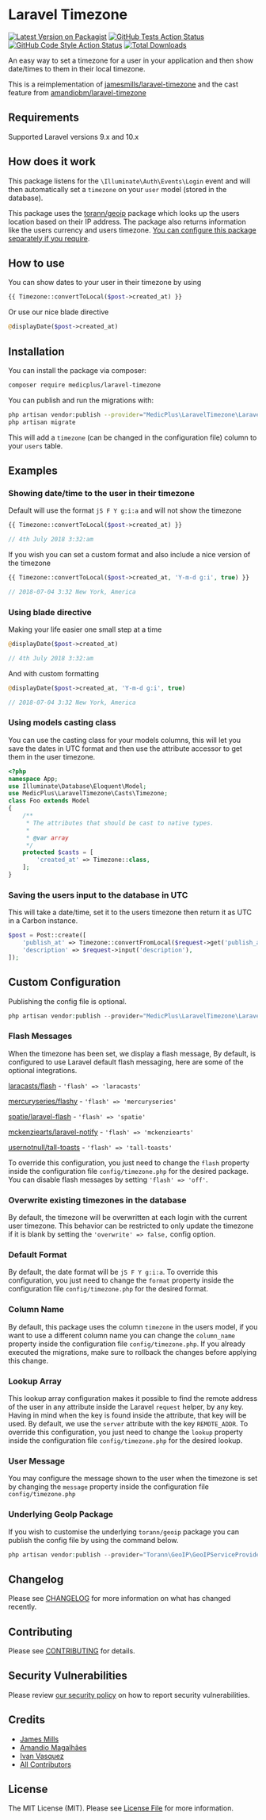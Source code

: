# Laravel Timezone

[![Latest Version on Packagist](https://img.shields.io/packagist/v/medicplus/laravel-timezone.svg?style=flat-square)](https://packagist.org/packages/medicplus/laravel-timezone)
[![GitHub Tests Action Status](https://img.shields.io/github/actions/workflow/status/medicplus/laravel-timezone/run-tests.yml?branch=main&label=tests&style=flat-square)](https://github.com/medicplus/laravel-timezone/actions?query=workflow%3Arun-tests+branch%3Amain)
[![GitHub Code Style Action Status](https://img.shields.io/github/actions/workflow/status/medicplus/laravel-timezone/fix-php-code-style-issues.yml?branch=main&label=code%20style&style=flat-square)](https://github.com/medicplus/laravel-timezone/actions?query=workflow%3A"Fix+PHP+code+style+issues"+branch%3Amain)
[![Total Downloads](https://img.shields.io/packagist/dt/medicplus/laravel-timezone.svg?style=flat-square)](https://packagist.org/packages/medicplus/laravel-timezone)

An easy way to set a timezone for a user in your application and then show date/times to them in their local timezone.

This is a reimplementation of [jamesmills/laravel-timezone](https://github.dev/jamesmills/laravel-timezone) and the cast feature from [amandiobm/laravel-timezone](https://github.com/amandiobm/laravel-timezone/tree/feature-casts)

## Requirements

Supported Laravel versions 9.x and 10.x

## How does it work

This package listens for the `\Illuminate\Auth\Events\Login` event and will then automatically set a `timezone` on your `user` model (stored in the database).

This package uses the [torann/geoip](http://lyften.com/projects/laravel-geoip/doc/) package which looks up the users location based on their IP address. The package also returns information like the users currency and users timezone. [You can configure this package separately if you require](#custom-configuration).

## How to use

You can show dates to your user in their timezone by using

```php
{{ Timezone::convertToLocal($post->created_at) }}
```

Or use our nice blade directive

```php
@displayDate($post->created_at)
```

## Installation

You can install the package via composer:

```bash
composer require medicplus/laravel-timezone
```

You can publish and run the migrations with:

```bash
php artisan vendor:publish --provider="MedicPlus\LaravelTimezone\LaravelTimezoneServiceProvider" --tag=migrations
php artisan migrate
```

This will add a `timezone` (can be changed in the configuration file) column to your `users` table.

## Examples

### Showing date/time to the user in their timezone

Default will use the format `jS F Y g:i:a` and will not show the timezone

```php
{{ Timezone::convertToLocal($post->created_at) }}

// 4th July 2018 3:32:am
```

If you wish you can set a custom format and also include a nice version of the timezone

```php
{{ Timezone::convertToLocal($post->created_at, 'Y-m-d g:i', true) }}

// 2018-07-04 3:32 New York, America
```

### Using blade directive

Making your life easier one small step at a time

```php
@displayDate($post->created_at)

// 4th July 2018 3:32:am
```

And with custom formatting

```php
@displayDate($post->created_at, 'Y-m-d g:i', true)

// 2018-07-04 3:32 New York, America
```

### Using models casting class

You can use the casting class for your models columns, this will let you save the dates in UTC format and then use the attribute accessor to get them in the user timezone.

```php
<?php
namespace App;
use Illuminate\Database\Eloquent\Model;
use MedicPlus\LaravelTimezone\Casts\Timezone;
class Foo extends Model
{
    /**
     * The attributes that should be cast to native types.
     *
     * @var array
     */
    protected $casts = [
        'created_at' => Timezone::class,
    ];
}
```

### Saving the users input to the database in UTC

This will take a date/time, set it to the users timezone then return it as UTC in a Carbon instance.

```php
$post = Post::create([
    'publish_at' => Timezone::convertFromLocal($request->get('publish_at')),
    'description' => $request->input('description'),
]);
```

## Custom Configuration

Publishing the config file is optional.

```php
php artisan vendor:publish --provider="MedicPlus\LaravelTimezone\LaravelTimezoneServiceProvider" --tag=config
```

### Flash Messages

When the timezone has been set, we display a flash message, By default, is configured to use Laravel default flash messaging, here are some of the optional integrations.

[laracasts/flash](https://github.com/laracasts/flash) - `'flash' => 'laracasts'`

[mercuryseries/flashy](https://github.com/mercuryseries/flashy) - `'flash' => 'mercuryseries'`

[spatie/laravel-flash](https://github.com/spatie/laravel-flash) - `'flash' => 'spatie'`

[mckenziearts/laravel-notify](https://github.com/mckenziearts/laravel-notify) - `'flash' => 'mckenziearts'`

[usernotnull/tall-toasts](https://github.com/usernotnull/tall-toasts) - `'flash' => 'tall-toasts'`

To override this configuration, you just need to change the `flash` property inside the configuration file `config/timezone.php` for the desired package. You can disable flash messages by setting `'flash' => 'off'`.

### Overwrite existing timezones in the database

By default, the timezone will be overwritten at each login with the current user timezone. This behavior can be restricted to only update the timezone if it is blank by setting the `'overwrite' => false,` config option.

### Default Format

By default, the date format will be `jS F Y g:i:a`. To override this configuration, you just need to change the `format` property inside the configuration file `config/timezone.php` for the desired format.

### Column Name

By default, this package uses the column `timezone` in the users model, if you want to use a different column name you can change the `column_name` property inside the configuration file `config/timezone.php`. If you already executed the migrations, make sure to rollback the changes before applying this change.

### Lookup Array

This lookup array configuration makes it possible to find the remote address of the user in any attribute inside the Laravel `request` helper, by any key. Having in mind when the key is found inside the attribute, that key will be used. By default, we use the `server` attribute with the key `REMOTE_ADDR`. To override this configuration, you just need to change the `lookup` property inside the configuration file `config/timezone.php` for the desired lookup.

### User Message

You may configure the message shown to the user when the timezone is set by changing the `message` property inside the configuration file `config/timezone.php`

### Underlying GeoIp Package

If you wish to customise the underlying `torann/geoip` package you can publish the config file by using the command below.

```php
php artisan vendor:publish --provider="Torann\GeoIP\GeoIPServiceProvider" --tag=config
```

## Changelog

Please see [CHANGELOG](CHANGELOG.md) for more information on what has changed recently.

## Contributing

Please see [CONTRIBUTING](CONTRIBUTING.md) for details.

## Security Vulnerabilities

Please review [our security policy](../../security/policy) on how to report security vulnerabilities.

## Credits

-   [James Mills](https://github.com/jamesmills)
-   [Amandio Magalhães](https://github.com/amandiobm)
-   [Ivan Vasquez](https://github.com/ivanvasquez)
-   [All Contributors](../../contributors)

## License

The MIT License (MIT). Please see [License File](LICENSE.md) for more information.
